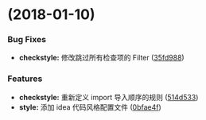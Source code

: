 <a name=""></a>
#  (2018-01-10)


### Bug Fixes

* **checkstyle:** 修改跳过所有检查项的 Filter ([35fd988](https://github.com/nibocn/java-code-quality/commit/35fd988))


### Features

* **checkstyle:** 重新定义 import 导入顺序的规则 ([514d533](https://github.com/nibocn/java-code-quality/commit/514d533))
* **style:** 添加 idea 代码风格配置文件 ([0bfae4f](https://github.com/nibocn/java-code-quality/commit/0bfae4f))



